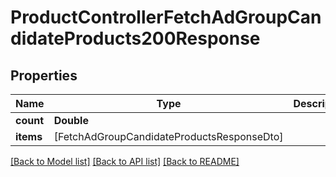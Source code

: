 # ProductControllerFetchAdGroupCandidateProducts200Response

## Properties
Name | Type | Description | Notes
------------ | ------------- | ------------- | -------------
**count** | **Double** |  | [optional] 
**items** | [FetchAdGroupCandidateProductsResponseDto] |  | [optional] 

[[Back to Model list]](../README.md#documentation-for-models) [[Back to API list]](../README.md#documentation-for-api-endpoints) [[Back to README]](../README.md)


